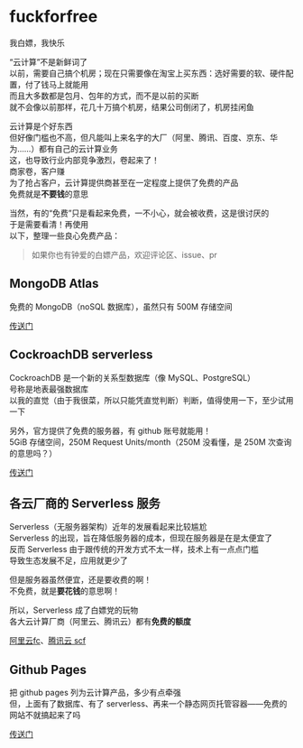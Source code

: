 # fuckforfree
我白嫖，我快乐

“云计算”不是新鲜词了  
以前，需要自己搞个机房；现在只需要像在淘宝上买东西：选好需要的软、硬件配置，付了钱马上就能用  
而且大多数都是包月、包年的方式，而不是以前的买断  
就不会像以前那样，花几十万搞个机房，结果公司倒闭了，机房挂闲鱼  

云计算是个好东西  
但好像门槛也不高，但凡能叫上来名字的大厂（阿里、腾讯、百度、京东、华为……）都有自己的云计算业务  
这，也导致行业内部竞争激烈，卷起来了！  
商家卷，客户赚  
为了抢占客户，云计算提供商甚至在一定程度上提供了免费的产品  
免费就是**不要钱**的意思  

当然，有的“免费”只是看起来免费，一不小心，就会被收费，这是很讨厌的  
于是需要看清！再使用  
以下，整理一些良心免费产品：

> 如果你也有钟爱的白嫖产品，欢迎评论区、issue、pr

## MongoDB Atlas
免费的 MongoDB（noSQL 数据库），虽然只有 500M 存储空间

[传送门](https://www.mongodb.com/atlas)

## CockroachDB serverless
CockroachDB 是一个新的关系型数据库（像 MySQL、PostgreSQL）  
号称是地表最强数据库  
以我的直觉（由于我很菜，所以只能凭直觉判断）判断，值得使用一下，至少试用一下  

另外，官方提供了免费的服务器，有 github 账号就能用！  
5GiB 存储空间，250M Request Units/month（250M 没看懂，是 250M 次查询的意思吗？）

[传送门](https://www.cockroachlabs.com/pricing/)

## 各云厂商的 Serverless 服务
Serverless（无服务器架构）近年的发展看起来比较尴尬  
Serverless 的出现，旨在降低服务器的成本，但现在服务器是在是太便宜了  
反而 Serverless 由于跟传统的开发方式不太一样，技术上有一点点门槛  
导致生态发展不足，应用就更少了

但是服务器虽然便宜，还是要收费的啊！  
不免费，就是**要花钱**的意思啊！  

所以，Serverless 成了白嫖党的玩物  
各大云计算厂商（阿里云、腾讯云）都有**免费的额度**  

[阿里云fc](https://www.aliyun.com/product/fc/)、[腾讯云 scf](https://cloud.tencent.com/product/scf)

## Github Pages
把 github pages 列为云计算产品，多少有点牵强  
但，上面有了数据库、有了 serverless、再来一个静态网页托管容器——免费的网站不就搞起来了吗  

[传送门](https://pages.github.com/)

